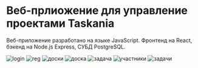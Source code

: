 # Веб-прлиожение для управление проектами Taskania

Веб-приложение разработано на языке JavaScript.
Фронтенд на React, бэкенд на Node.js Express, СУБД PostgreSQL.

![login](https://github.com/user-attachments/assets/a1cd1cf9-56a4-43ea-bb00-6f3c5036bcdf)
![reg](https://github.com/user-attachments/assets/21f81b09-31bf-4c36-a5ab-968b226896e1)
![доски](https://github.com/user-attachments/assets/ce38f566-ae4f-4896-8660-bb08e1e79edc)
![доска](https://github.com/user-attachments/assets/9d7f946d-d3fa-4e72-aa42-27ab08251d6c)
![задача](https://github.com/user-attachments/assets/80ac3aef-ed85-4be0-b3ab-dec3c0981cc9)
![участники](https://github.com/user-attachments/assets/a7c52014-27c7-4998-befd-bd8977ea42d9)
![задачи](https://github.com/user-attachments/assets/3185cecd-c669-450b-a941-1c8090c1110f)
